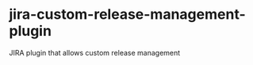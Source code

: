 jira-custom-release-management-plugin
=====================================

JIRA plugin that allows custom release management